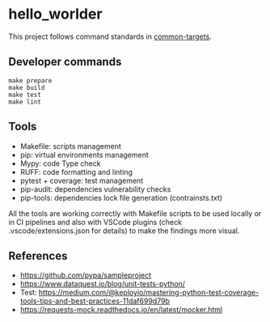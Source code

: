 # hello_worlder

This project follows command standards in [common-targets](https://github.com/flaviostutz/common-targets).

## Developer commands

```
make prepare
make build
make test
make lint
```

## Tools
- Makefile: scripts management
- pip: virtual environments management
- Mypy: code Type check
- RUFF: code formatting and linting
- pytest + coverage: test management
- pip-audit: dependencies vulnerability checks
- pip-tools: dependencies lock file generation (contrainsts.txt)

All the tools are working correctly with Makefile scripts to be used locally or in CI pipelines and also with VSCode plugins (check .vscode/extensions.json for details) to make the findings more visual.

## References

- https://github.com/pypa/sampleproject
- https://www.dataquest.io/blog/unit-tests-python/
- Test: https://medium.com/@keployio/mastering-python-test-coverage-tools-tips-and-best-practices-11daf699d79b
- https://requests-mock.readthedocs.io/en/latest/mocker.html
